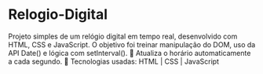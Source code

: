 # Relogio-Digital
Projeto simples de um relógio digital em tempo real, desenvolvido com HTML, CSS e JavaScript. O objetivo foi treinar manipulação do DOM, uso da API Date() e lógica com setInterval().  🔁 Atualiza o horário automaticamente a cada segundo.  📂 Tecnologias usadas: HTML | CSS | JavaScript
